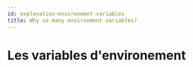 ```yaml
---
id: explanation-environment-variables
title: Why so many environment variables?
---
```


# Les variables d'environement
